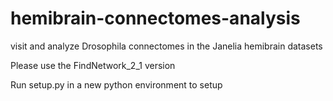 # hemibrain-connectomes-analysis

visit and analyze Drosophila connectomes in the Janelia hemibrain datasets

Please use the FindNetwork_2_1 version

Run setup.py in a new python environment to setup
